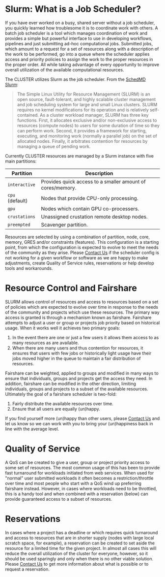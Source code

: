 # Slurm: What is a Job Scheduler?

If you have ever worked on a busy, shared server without a job scheduler, you
quickly learned how troublesome it is to coordinate work with others. A batch
job scheduler is a tool which manages coordination of work and provides a
simple but powerful interface to use in developing workflows, pipelines and
just submitting ad-hoc computational jobs. Submitted jobs, which amount to a
request for a set of resources along with a description of the work to be
performed, go into a queue where the scheduler applies access and priority
policies to assign the work to the proper resources in the proper order. All
while taking advantage of every opportunity to improve overall utilization of
the available computational resources.

The CLUSTER utilizes Slurm as the job scheduler. From the
[SchedMD Slurm](http://slurm.schedmd.com/overview.html):

> The Simple Linux Utility for Resource Management (SLURM) is an open source,
> fault-tolerant, and highly scalable cluster management and job scheduling
> system for large and small Linux clusters. SLURM requires no kernel
> modifications for its operation and is relatively self-contained. As a
> cluster workload manager, SLURM has three key functions. First, it allocates
> exclusive and/or non-exclusive access to resources (compute nodes) to users
> for some duration of time so they can perform work. Second, it provides a
> framework for starting, executing, and monitoring work (normally a parallel
> job) on the set of allocated nodes. Finally, it arbitrates contention for
> resources by managing a queue of pending work.

Currently CLUSTER resources are managed by a Slurm instance with five main partitions:

| Partition | Description |
| --------------- | ------------------------------------------------------- |
| `interactive` | Provides quick access to a smaller amount of cores/memory. |
| `cpu` (default) | Nodes that provide CPU-only processing. |
| `gpu` | Nodes which contain GPU co-processers. |
| `crustations` | Unassigned crustation remote desktop nodes. |
| `preempted` | Scavenger partition. |

Resources are selected by using a combination of partition, node, core, memory,
GRES and/or constraints (features). This configuration is a starting point,
from which the configuration is expected to evolve to meet the needs of the
community as they arise. Please [Contact Us](/#A._Contact_Us) if the scheduler
config is not working for a given workflow or software as we are happy to make
adjustments, create Quality of Service rules, reservations or help develop
tools and workarounds.


# Resource Control and Fairshare 

SLURM allows control of resources and access to resources based on a set of
policies which are expected to evolve over time in response to the needs of the
community and projects which use these resources. The primary way access is
granted is through a mechanism known as fairshare. Fairshare attempts to adjust
a user or group or projects job priority based on historical usage. When it
works well it achieves two primary goals:

 1. In the event there are one or just a few users it allows them access to as
    many resources as are available.
 1. When there are many users and thus contention for resources, it ensures
    that users with few jobs or historically light usage have their jobs moved
    higher in the queue to maintain a fair distribution of resources.

Fairshare can be weighted, applied to groups and modified in many ways to
ensure that individuals, groups and projects get the access they need. In
addition, fairshare can be modified in the other direction, limiting
individuals, groups and projects to a subset of the available resources.
Ultimately the goal of a fairshare scheduler is two-fold:

 1. Fairly distribute the available resources over time.
 1. Ensure that all users are equally (un)happy.

If you find yourself more (un)happy than other users, please [Contact Us](/#A._Contact_Us) and let us know so we can work with you to bring your (un)happiness back in line with the average level.

# Quality of Service 

A QoS can be created to give a user, group or project priority access to some
set of resources. The most common usage of this has been to provide fast
turnaround for workloads initiated from web services. When used for "normal"
user submitted workloads it often becomes a restriction/throttle over time and
most people who start with a QoS wind up preferring fairshare instead. However,
in cases where workloads need to be throttled, this is a handy tool and when
combined with a reservation (below) can provide guaranteed access to a subset
of resources.

# Reservations

In cases where a project has a deadline or which requires quick turnaround and
access to resources that are in shorter supply (nodes with large local scratch
space, for example), a reservation can be created to set aside the resource for
a limited time for the given project. In almost all cases this will reduce the
overall utilization of the cluster for everyone, however, so it should be used
sparingly and only when there is no other viable solution. Please [Contact
Us](/#A._Contact_Us) to get more information about what is possible or to
request a reservation.



